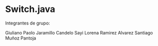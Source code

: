 # Switch.java
Integrantes de grupo:

Giuliano Paolo Jaramillo Candelo
Sayi Lorena Ramirez Alvarez
Santiago Muñoz Pantoja